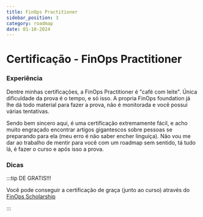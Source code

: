 ```yaml
---
title: FinOps Practitioner
sidebar_position: 3
category: roadmap
date: 01-10-2024
---
```


# Certificação - FinOps Practitioner

### Experiência

Dentre minhas certificações, a FinOps Practitioner é "café com leite". Única dificuldade da prova é 
o tempo, e só isso. A propria FinOps foundation já lhe dá todo material para fazer a prova, não é monitorada
e você possui várias tentativas. 

Sendo bem sincero aqui, é uma certificação extremamente fácil, e acho muito engraçado encontrar artigos gigantescos 
sobre pessoas se preparando para ela (meu erro é não saber encher linguiça). Não vou me dar ao trabalho de mentir
para você com um roadmap sem sentido, tá tudo lá, é fazer o curso e após isso a prova.

### Dicas

:::tip DE GRATIS!!!

Você pode conseguir a certificação de graça (junto ao curso) através do [FinOps Scholarship](https://learn.finops.org/finops-foundation-scholarship-program/1907191/scorm/3f53um7jbwekb)

:::



